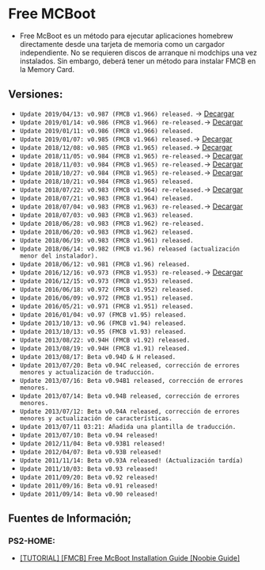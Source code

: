 # Free MCBoot
  - Free McBoot es un método para ejecutar aplicaciones homebrew directamente desde una tarjeta de memoria como un cargador independiente. No se requieren discos de arranque ni modchips una vez instalados. Sin embargo, deberá tener un método para instalar FMCB en la Memory Card.

## Versiones:

- `Update 2019/04/13: v0.987 (FMCB v1.966) released.` → [Decargar](https://github.com/usaurioRAWR/ps2RAWR/tree/main/Free%20MCBoot/v0.987%20(FMCB%20v1.966)%20(2019-04-13))
- `Update 2019/01/14: v0.986 (FMCB v1.966) re-released.`→ [Decargar](https://github.com/usaurioRAWR/ps2RAWR/tree/main/Free%20MCBoot/v0.986%20(FMCB%20v1.966)%20(2019-01-14))
- `Update 2019/01/11: v0.986 (FMCB v1.966) released.`
- `Update 2019/01/07: v0.985 (FMCB v1.966) released.`→ [Decargar](https://github.com/usaurioRAWR/ps2RAWR/tree/main/Free%20MCBoot/v0.985%20(FMCB%20v1.966)%20(2019-01-07))
- `Update 2018/12/08: v0.985 (FMCB v1.965) released.`→ [Decargar](https://github.com/usaurioRAWR/ps2RAWR/tree/main/Free%20MCBoot/v0.985%20(FMCB%20v1.965)%20(2018-12-08))
- `Update 2018/11/05: v0.984 (FMCB v1.965) re-released.`→ [Decargar](https://github.com/usaurioRAWR/ps2RAWR/tree/main/Free%20MCBoot/v0.984%20(FMCB%20v1.965)%20(2018-11-05))
- `Update 2018/11/03: v0.984 (FMCB v1.965) re-released.`→ [Decargar](https://github.com/usaurioRAWR/ps2RAWR/tree/main/Free%20MCBoot/v0.984%20(FMCB%20v1.965)%20(2018-11-03))
- `Update 2018/10/27: v0.984 (FMCB v1.965) re-released.`→ [Decargar](https://github.com/usaurioRAWR/ps2RAWR/tree/main/Free%20MCBoot/v0.984%20(FMCB%20v1.965)%20(2018-10-27))
- `Update 2018/10/21: v0.984 (FMCB v1.965) released.`
- `Update 2018/07/22: v0.983 (FMCB v1.964) re-released.`→ [Decargar](https://github.com/usaurioRAWR/ps2RAWR/tree/main/Free%20MCBoot/v0.983%20(FMCB%20v1.964)%20(2018-07-22))
- `Update 2018/07/21: v0.983 (FMCB v1.964) released.`
- `Update 2018/07/04: v0.983 (FMCB v1.963) re-released.`→ [Decargar](https://github.com/usaurioRAWR/ps2RAWR/tree/main/Free%20MCBoot/v0.983%20(FMCB%20v1.963)%20(2018-07-04))
- `Update 2018/07/03: v0.983 (FMCB v1.963) released.`
- `Update 2018/06/28: v0.983 (FMCB v1.962) re-released.`
- `Update 2018/06/20: v0.983 (FMCB v1.962) released.`
- `Update 2018/06/19: v0.983 (FMCB v1.961) released.`
- `Update 2018/06/14: v0.982 (FMCB v1.96) released (actualización menor del instalador).`
- `Update 2018/06/12: v0.981 (FMCB v1.96) released.`
- `Update 2016/12/16: v0.973 (FMCB v1.953) re-released.`→ [Decargar](https://github.com/usaurioRAWR/ps2RAWR/tree/main/Free%20MCBoot/v0.973%20(FMCB%20v1.953)%20(2016-12-16))
- `Update 2016/12/15: v0.973 (FMCB v1.953) released.`
- `Update 2016/06/18: v0.972 (FMCB v1.952) released.`
- `Update 2016/06/09: v0.972 (FMCB v1.951) released.`
- `Update 2016/05/21: v0.971 (FMCB v1.951) released.`
- `Update 2016/01/04: v0.97 (FMCB v1.95) released.`
- `Update 2013/10/13: v0.96 (FMCB v1.94) released.`
- `Update 2013/10/13: v0.95 (FMCB v1.93) released.`
- `Update 2013/08/22: v0.94H (FMCB v1.92) released.`
- `Update 2013/08/19: v0.94H (FMCB v1.91) released.`
- `Update 2013/08/17: Beta v0.94D & H released.`
- `Update 2013/07/20: Beta v0.94C released, corrección de errores menores y actualización de traducción.`
- `Update 2013/07/16: Beta v0.94B1 released, corrección de errores menores.`
- `Update 2013/07/14: Beta v0.94B released, corrección de errores menores.`
- `Update 2013/07/12: Beta v0.94A released, corrección de errores menores y actualización de características.`
- `Update 2013/07/11 03:21: Añadida una plantilla de traducción.`
- `Update 2013/07/10: Beta v0.94 released!`
- `Update 2012/11/04: Beta v0.93B1 released!`
- `Update 2012/04/07: Beta v0.93B released!`
- `Update 2011/11/14: Beta v0.93A released! (Actualización tardía)`
- `Update 2011/10/03: Beta v0.93 released!`
- `Update 2011/09/20: Beta v0.92 released!`
- `Update 2011/09/16: Beta v0.91 released!`
- `Update 2011/09/14: Beta v0.90 released!`


## Fuentes de Información;
### PS2-HOME:
  - [[TUTORIAL] [FMCB] Free McBoot Installation Guide [Noobie Guide]](https://www.ps2-home.com/forum/viewtopic.php?p=6433#p6433)
